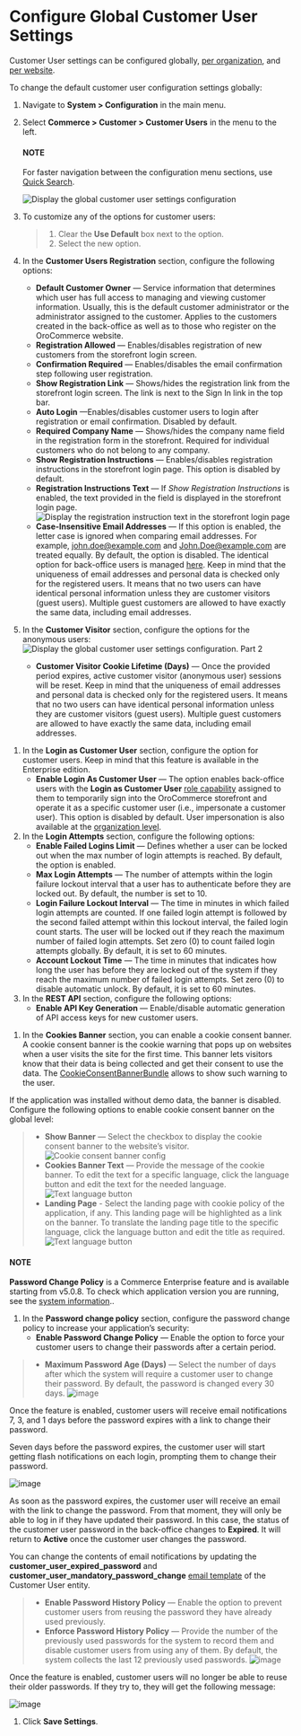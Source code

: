 <a id="sys-config-configuration-commerce-customers-customer-users"></a>

# Configure Global Customer User Settings

Customer User settings can be configured globally, [per organization](../../../user-management/organizations/org-configuration/commerce/customers/organization-customer-users.md#system-user-mngm-organization-configuration-commerce-customers-customer-users), and [per website](../../../websites/web-configuration/commerce/customers/website-customer-users.md#system-website-configuration-commerce-customers-customer-users).

To change the default customer user configuration settings globally:

1. Navigate to **System > Configuration** in the main menu.
2. Select **Commerce > Customer > Customer Users** in the menu to the left.

   #### NOTE
   For faster navigation between the configuration menu sections, use [Quick Search](../../quick-search.md#user-guide-system-configuration-quick-search).

   ![Display the global customer user settings configuration](user/img/system/config_commerce/customer/global-customer-user-settings.png)
3. To customize any of the options for customer users:
   > 1. Clear the **Use Default** box next to the option.
   > 2. Select the new option.
4. In the **Customer Users Registration** section, configure the following options:
   * **Default Customer Owner** — Service information that determines which user has full access to managing and viewing customer information. Usually, this is the default customer administrator or the administrator assigned to the customer. Applies to the customers created in the back-office as well as to those who register on the OroCommerce website.
   * **Registration Allowed** — Enables/disables registration of new customers from the storefront login screen.
   * **Confirmation Required** — Enables/disables the email confirmation step following user registration.
   * **Show Registration Link** — Shows/hides the registration link from the storefront login screen. The link is next to the Sign In link in the top bar.
   * **Auto Login** —Enables/disables customer users to login after registration or email confirmation. Disabled by default.
   * **Required Company Name** — Shows/hides the company name field in the registration form in the storefront. Required for individual customers who do not belong to any company.
   * **Show Registration Instructions** — Enables/disables registration instructions in the storefront login page. This option is disabled by default.
   * **Registration Instructions Text** — If *Show Registration Instructions* is enabled, the text provided in the field is displayed in the storefront login page.
     ![Display the registration instruction text in the storefront login page](user/img/system/config_commerce/customer/CustomerUsersRegistrationFrontStore.png)
   * **Case-Insensitive Email Addresses** — If this option is enabled, the letter case is ignored when comparing email addresses. For example, [john.doe@example.com](mailto:john.doe@example.com) and [John.Doe@example.com](mailto:John.Doe@example.com) are treated equally. By default, the option is disabled. The identical option for back-office users is managed [here](../../system/general-setup/user.md#admin-configuration-user-settings). Keep in mind that the uniqueness of email addresses and personal data is checked only for the registered users. It means that no two users can have identical personal information unless they are customer visitors (guest users). Multiple guest customers are allowed to have exactly the same data, including email addresses.
5. In the **Customer Visitor** section, configure the options for the anonymous users:
   ![Display the global customer user settings configuration. Part 2](user/img/system/config_commerce/customer/global-customer-user-settings2.png)
   * **Customer Visitor Cookie Lifetime (Days)** — Once the provided period expires, active customer visitor (anonymous user) sessions will be reset. Keep in mind that the uniqueness of email addresses and personal data is checked only for the registered users. It means that no two users can have identical personal information unless they are customer visitors (guest users). Multiple guest customers are allowed to have exactly the same data, including email addresses.

<a id="system-configuration-user-impersonation"></a>
1. In the **Login as Customer User** section, configure the option for customer users. Keep in mind that this feature is available in the Enterprise edition.
   * **Enable Login As Customer User** — The option enables back-office users with the **Login as Customer User** [role capability](../../../user-management/roles/admin-capabilities.md#admin-capabilities) assigned to them to temporarily sign into the OroCommerce storefront and operate it as a specific customer user (i.e., impersonate a customer user). This option is disabled by default. User impersonation is also available at the [organization level](../../../user-management/organizations/org-configuration/commerce/customers/organization-customer-users.md#organization-user-impersonation).
2. In the **Login Attempts** section, configure the following options:
   * **Enable Failed Logins Limit** — Defines whether a user can be locked out when the max number of login attempts is reached. By default, the option is enabled.
   * **Max Login Attempts** — The number of attempts within the login failure lockout interval that a user has to authenticate before they are locked out. By default, the number is set to 10.
   * **Login Failure Lockout Interval** — The time in minutes in which failed login attempts are counted. If one failed login attempt is followed by the second failed attempt within this lockout interval, the failed login count starts. The user will be locked out if they reach the maximum number of failed login attempts. Set zero (0) to count failed login attempts globally. By default, it is set to 60 minutes.
   * **Account Lockout Time** — The time in minutes that indicates how long the user has before they are locked out of the system if they reach the maximum number of failed login attempts. Set zero (0) to disable automatic unlock. By default, it is set to 60 minutes.
3. In the **REST API** section, configure the following options:
   * **Enable API Key Generation** — Enable/disable automatic generation of API access keys for new customer users.

<a id="configuration-guide-commerce-configuration-cookie-consents"></a>
1. In the **Cookies Banner** section, you can enable a cookie consent banner. A cookie consent banner is the cookie warning that pops up on websites when a user visits the site for the first time. This banner lets visitors know that their data is being collected and get their consent to use the data. The [CookieConsentBannerBundle](../../../../../../bundles/commerce/CookieConsentBundle/index.md#bundle-docs-commerce-cookie-consent-bundle) allows to show such warning to the user.

If the application was installed without demo data, the banner is disabled. Configure the following options to enable cookie consent banner on the global level:

> * **Show Banner** — Select the checkbox to display the cookie consent banner to the website’s visitor.
>   ![Cookie consent banner config](user/img/system/config_commerce/cookie_banner/banner-settings.png)
> * **Cookies Banner Text** — Provide the message of the cookie banner. To edit the text for a specific language, click the language button and edit the text for the needed language.
>   ![Text language button](user/img/system/config_commerce/cookie_banner/text-language-button.png)
> * **Landing Page** - Select the landing page with cookie policy of the application, if any. This landing page will be highlighted as a link on the banner. To translate the landing page title to the specific language, click the language button and edit the title as required.
>   ![Text language button](user/img/system/config_commerce/cookie_banner/cookie-banner-landing-page.png)

<a id="user-guide-customers-customer-user-password-change-policy"></a>

#### NOTE
**Password Change Policy** is a Commerce Enterprise feature and is available starting from v5.0.8. To check which application version you are running, see the [system information](../../../system-information/index.md#system-information)..

1. In the **Password change policy** section, configure the password change policy to increase your application’s security:
   * **Enable Password Change Policy** — Enable the option to force your customer users to change their passwords after a certain period.

> * **Maximum Password Age (Days)** — Select the number of days after which the system will require a customer user to change their password. By default, the password is changed every 30 days.
![image](user/img/customers/customer_users/customer_user_password_change_policy.png)

Once the feature is enabled, customer users will receive email notifications 7, 3, and 1 days before the password expires with a link to change their password.

Seven days before the password expires, the customer user will start getting flash notifications on each login, prompting them to change their password.

![image](user/img/customers/customer_users/customer_user_expire_notification.png)

As soon as the password expires, the customer user will receive an email with the link to change the password. From that moment, they will only be able to log in if they have updated their password. In this case, the status of the customer user password in the back-office changes to **Expired**. It will return to **Active** once the customer user changes the password.

You can change the contents of email notifications by updating the **customer_user_expired_password** and **customer_user_mandatory_password_change** [email template](../../../emails/email-templates.md#user-guide-using-emails-create-template) of the Customer User entity.

<a id="configuration-guide-commerce-configuration-customer-user-password-change-policy"></a>
> * **Enable Password History Policy** — Enable the option to prevent customer users from reusing the password they have already used previously.
> * **Enforce Password History Policy** — Provide the number of the previously used passwords for the system to record them and disable customer users from using any of them. By default, the system collects the last 12 previously used passwords.
![image](user/img/customers/customer_users/customer_user_password_history_policy.png)

Once the feature is enabled, customer users will no longer be able to reuse their older passwords. If they try to, they will get the following message:

![image](user/img/customers/customer_users/customer_user_password_history_used_password.png)
1. Click **Save Settings**.

<!-- Frontend -->
<!-- fa-bars = fa-navicon -->
<!-- Ic Tiles is used as Set As Default in saved views, and as tiles in display layout options -->
<!-- IcPencil refers to Rename in Commerce and Inline Editing in CRM -->
<!-- Check mark in the square. -->
<!-- SortDesc is also used as drop-down arrow -->

